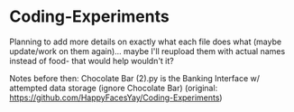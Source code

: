 # Coding-Experiments

Planning to add more details on exactly what each file does what (maybe update/work on them again)... maybe I'll reupload them with actual names instead of food- that would help wouldn't it?

Notes before then: Chocolate Bar (2).py is the Banking Interface w/ attempted data storage (ignore Chocolate Bar)
(original: https://github.com/HappyFacesYay/Coding-Experiments)
